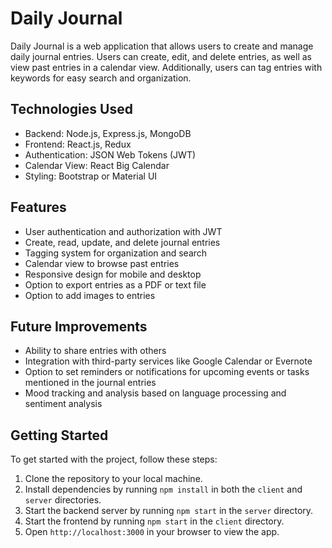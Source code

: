 # Daily Journal

Daily Journal is a web application that allows users to create and manage daily journal entries. Users can create, edit, and delete entries, as well as view past entries in a calendar view. Additionally, users can tag entries with keywords for easy search and organization.

## Technologies Used

- Backend: Node.js, Express.js, MongoDB
- Frontend: React.js, Redux
- Authentication: JSON Web Tokens (JWT)
- Calendar View: React Big Calendar
- Styling: Bootstrap or Material UI

## Features

- User authentication and authorization with JWT
- Create, read, update, and delete journal entries
- Tagging system for organization and search
- Calendar view to browse past entries
- Responsive design for mobile and desktop
- Option to export entries as a PDF or text file
- Option to add images to entries

## Future Improvements

- Ability to share entries with others
- Integration with third-party services like Google Calendar or Evernote
- Option to set reminders or notifications for upcoming events or tasks mentioned in the journal entries
- Mood tracking and analysis based on language processing and sentiment analysis

## Getting Started

To get started with the project, follow these steps:

1. Clone the repository to your local machine.
2. Install dependencies by running `npm install` in both the `client` and `server` directories.
3. Start the backend server by running `npm start` in the `server` directory.
4. Start the frontend by running `npm start` in the `client` directory.
5. Open `http://localhost:3000` in your browser to view the app.

